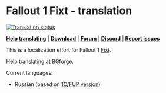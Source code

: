 # Fallout 1 Fixt - translation
<a href="https://tra.bgforge.net/projects/fallout/fixt/">
<img src="https://tra.bgforge.net/widgets/fallout/-/fixt/svg-badge.svg" alt="Translation status" />
</a>

[__Help translating__](https://tra.bgforge.net/projects/fallout/fixt/)
| [__Download__](https://github.com/BGforgeNet/fallout-fixt-translation/releases)
| [__Forum__](https://forums.bgforge.net/viewtopic.php?f=9&t=23)
| [__Discord__](https://discord.gg/4Yqfggm)
| [__Report issues__](https://github.com/BGforgeNet/fallout-fixt-translation/issues)

This is a localization effort for Fallout 1 [Fixt](http://nma-fallout.com/threads/fallout-fixt-0-81alpha-july-5th-2015.194562).

Help translating at [BGforge](https://tra.bgforge.net/projects/fallout/fixt/).

Current languages:
* Russian (based on [1C/FUP version](http://www.nuclear-city.com/index.php/topic/420-fallout-1-update-pack/))
